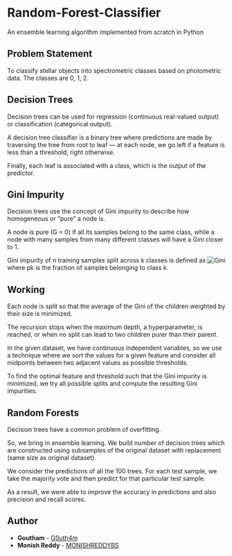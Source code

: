 # Random-Forest-Classifier
An ensemble learning algorithm implemented from scratch in Python

## Problem Statement
To classify stellar objects into spectrometric classes based on photometric data. The classes are 0, 1, 2.

## Decision Trees
Decision trees can be used for regression (continuous real-valued output) or classification (categorical output).

A decision tree classifier is a binary tree where predictions are made by traversing the tree from root to leaf — at each node, we go left if a feature is less than a threshold, right otherwise.

Finally, each leaf is associated with a class, which is the output of the predictor.

## Gini Impurity
Decision trees use the concept of Gini impurity to describe how homogeneous or “pure” a node is.

A node is pure (G = 0) if all its samples belong to the same class, while a node with many samples from many different classes will have a Gini closer to 1.

Gini impurity of n training samples split across k classes is defined as
![Gini](https://miro.medium.com/max/373/1*UNszwSYfUJFHtfC0jvBKsw@2x.png)
where pk is the fraction of samples belonging to class k.

## Working
Each node is split so that the average of the Gini of the children weighted by their size is minimized.

The recursion stops when the maximum depth, a hyperparameter, is reached, or when no split can lead to two children purer than their parent.

In the given dataset, we have continuous independent variables, so we use a technique where we sort the values for a given feature and consider all midpoints between two adjacent values as possible thresholds.

To find the optimal feature and threshold such that the Gini impurity is minimized, we try all possible splits and compute the resulting Gini impurities.

## Random Forests
Decision trees have a common problem of overfitting.

So, we bring in ensemble learning. We build number of decision trees which are constructed using subsamples of the original dataset with replacement (same size as original dataset).

We consider the predictions of all the 100 trees. For each test sample, we take the majority vote and then predict for that particular test sample.

As a result, we were able to improve the accuracy in predictions and also precision and recall scores.

## Author
* **Goutham** - [G0uth4m](https://github.com/G0uth4m)
* **Monish Reddy** - [MONISHREDDYBS](https://github.com/MONISHREDDYBS)
